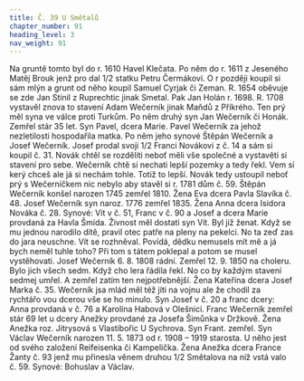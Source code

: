 ```yaml
---
title: Č. 39 U Smětalů
chapter_number: 91
heading_level: 3
nav_weight: 91
---
```



Na gruntě tomto byl do r. 1610 Havel Klečata. Po něm do r. 1611 z Jeseného Matěj Brouk jenž pro­
dal 1/2 statku Petru Čermákovi. O r později koupil si sám mlýn a grunt od něho koupil Samuel
Cyrjak či Zeman.
R. 1654 oběvuje se zde Jan Stínil z Ruprechtic jinak Smetal. Pak Jan Holán r. 1698.
R. 1708 vystavěl znova to stavení Adam Wečerník jinak Maňdů z Příkrého.
Ten prý měl syna ve válce proti Turkům. Po něm druhý syn Jan Wečerník či Honák. Zemřel stár
35 let. Syn Pavel, dcera Marie.
Pavel Wečerník za jehož nezletilosti hospodařila matka. Po něm jeho synové Štěpán Wečerník
a Josef Wečerník. Josef prodal svoji 1/2 Franci Novákovi z č. 14 a sám si koupil č. 31.
Novák chtěl se rozděliti neboť měli vše společné a vystavěti si stavení pro sebe. Wečerník chtě si
nechati lepší pozemky a tedy řekl. Vem sí kerý chceš ale já si nechám tohle. Totiž to lepší. Novák
tedy ustoupil neboť prý s Wečerníčkem nic nebylo aby stavěl si r. 1781 dům č. 59.
Štěpán Wečerník konšel narozen 1745 zemřel 1810. Žena Eva dcera Pavla Slavíka č. 48.
Josef Wečerník syn naroz. 1776 zemřel 1835. Žena Anna dcera Isidora Nováka č. 28. Synové: Vit
v č. 51, Franc v č. 90 a Josef a dcera Marie provdaná za Havla Šmída. Živnost měl dostati syn Vít.
Byl již ženat. Když se mu jednou narodilo dítě, pravil otec patře na pleny na pekelci. No ta zeď zas
do jara neuschne. Vít se rozhněval. Povídá, dědku nemusels mít mě a já bych neměl tuhle toho? Při
tom s tátem poklepal a potom se musel vystěhovati.
Josef Wečerník 6. 8. 1808 rádní. Zemřel 12. 9. 1850 na choleru. Bylo jich všech sedm. Když cho­
lera řádila řekl. No co by každým stavení sedmej umřel. A zemřel zatím ten nejpotřebnější. Žena
Kateřina dcera Josef Marka č. 35. Wečerník jsa mlád měl též jíti na vojnu ale že chodil za rychtářo­
vou dcerou vše se ho minulo. Syn Josef v č. 20 a franc dcery: Anna provdaná v č. 76 a Karolína
Habová v Olešnici.
Franc Wečerník zemřel stár 69 let u dcery Anežky provdané za Josefa Šimůnka v Držkově. Žena
Anežka roz. Jitrysová s Vlastibořic U Sychrova. Syn Frant. zemřel. Syn Václav Wečerník narozen
11. 5. 1873 od r. 1908 – 1919 starosta. U něho jest od svého založení Reifeisenka či Kampelička.
Žena Anežka dcera France Žanty č. 93 jenž mu přinesla věnem druhou 1/2 Smětalova na níž vstá­
valo č. 59. Synové: Bohuslav a Václav.
